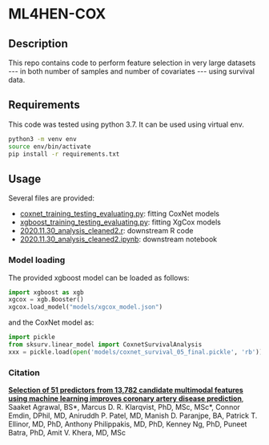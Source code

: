 # ML4HEN-COX

## Description

This repo contains code to perform feature selection in very large datasets --- in both number of samples and number of covariates --- using survival data.

## Requirements

This code was tested using python 3.7.
It can be used using virtual env.

```bash
python3 -m venv env
source env/bin/activate
pip install -r requirements.txt
```

## Usage

Several files are provided:

* [coxnet_training_testing_evaluating.py](./coxnet_training_testing_evaluating.py): fitting CoxNet models
* [xgboost_training_testing_evaluating.py](./xgboost_training_testing_evaluating.py): fitting XgCox models
* [2020.11.30_analysis_cleaned2.r](./2020.11.30_analysis_cleaned2.r): downstream R code
* [2020.11.30_analysis_cleaned2.ipynb](./2020.11.30_analysis_cleaned2.ipynb): downstream notebook

### Model loading

The provided xgboost model can be loaded as follows:

```py
import xgboost as xgb
xgcox = xgb.Booster()
xgcox.load_model("models/xgcox_model.json")
```

and the CoxNet model as:

```py
import pickle
from sksurv.linear_model import CoxnetSurvivalAnalysis
xxx = pickle.load(open('models/coxnet_survival_05_final.pickle', 'rb'))
```

### Citation

**[Selection of 51 predictors from 13,782 candidate multimodal features using machine learning improves coronary artery disease prediction](https://www.ncbi.nlm.nih.gov/pmc/articles/PMC8672148/)**, Saaket Agrawal, BS*, Marcus D. R. Klarqvist, PhD,  MSc, MSc*, Connor Emdin, DPhil, MD, Aniruddh P. Patel, MD, Manish D. Paranjpe, BA, Patrick T. Ellinor, MD, PhD, Anthony Philippakis, MD, PhD, Kenney Ng, PhD, Puneet Batra, PhD, Amit V. Khera, MD, MSc

